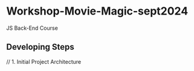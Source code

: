# Workshop-Movie-Magic-sept2024
JS Back-End Course


## Developing Steps
// 1. Initial Project Architecture
